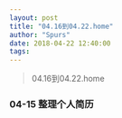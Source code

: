 ```yaml
---
layout: post
title: "04.16到04.22.home"
author: "Spurs"
date: 2018-04-22 12:40:00
tags:
---
```


> 04.16到04.22.home

<!-- more -->

### 04-15 整理个人简历

